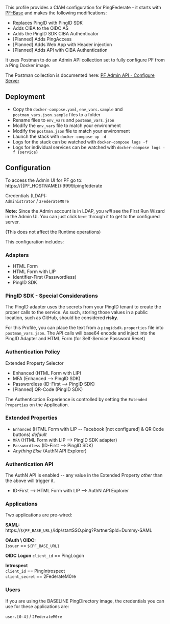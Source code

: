 This profile provides a CIAM configuration for PingFederate - it starts with [PF-Base](https://github.com/cprice-ping/Profile-PF-Base) and makes the following modifications:

* Replaces PingID with PingID SDK
* Adds CIBA to the OIDC AS
 * Adds the PingID SDK CIBA Authenticator
* [Planned] Adds PingAccess
 * [Planned] Adds Web App with Header injection
 * [Planned] Adds API with CIBA Authentication

It uses Postman to do an Admin API collection set to fully configure PF from a Ping Docker image.

The Postman collection is documented here: [PF Admin API - Configure Server](https://documenter.getpostman.com/view/1239082/SWLh4RQB)

## Deployment
* Copy the `docker-compose.yaml`, `env_vars.sample` and `postman_vars.json.sample` files to a folder
* Rename files to `env_vars` and `postman_vars.json`
* Modify the `env_vars` file to match your environment
* Modify the `postman.json` file to match your environment
* Launch the stack with `docker-compose up -d`
* Logs for the stack can be watched with `docker-compose logs -f`
* Logs for individual services can be watched with `docker-compose logs -f {service}`

## Configuration

To access the Admin UI for PF go to:  
https://{{PF_HOSTNAME}}:9999/pingfederate

Credentials (LDAP):  
`Administrator` / `2FederateM0re`

**Note:** Since the Admin account is in LDAP, you *will* see the First Run Wizard in the Admin UI. You can just click `Next` through it to get to the configured server.

(This does not affect the Runtime operations)

This configuration includes:

### Adapters
* HTML Form
* HTML Form with LIP
* Identifier-First (Passwordless)
* PingID SDK

### PingID SDK - Special Considerations
The PingID adapter uses the secrets from your PingID tenant to create the proper calls to the service. As such, storing those values in a public location, such as GitHub, should be considered **risky**.

For this Profile, you can place the text from a `pingidsdk.properties` file into `postman_vars.json`. The API calls will base64 encode and inject into the PingID Adapter and HTML Form (for Self-Service Password Reset)

### Authentication Policy
Extended Property Selector
  * Enhanced (HTML Form with LIP)
  * MFA (Enhanced --> PingID SDK)
  * Passwordless (ID-First --> PingID SDK)
  * [Planned] QR-Code (PingID SDK)

The Authentication Experience is controlled by setting the `Extended Properties` on the Application.   

### Extended Properties
* `Enhanced` (HTML Form with LIP --  Facebook [not configured] & QR Code buttons) *default*
* `MFA` (HTML Form with LIP --> PingID SDK adapter)
* `Passwordless` (ID-First --> PingID SDK)
* _Anything Else_ (AuthN API Explorer)

### Authentication API
The AuthN API is enabled -- any value in the Extended Property *other* than the above will trigger it.
* ID-First --> HTML Form with LIP --> AuthN API Explorer 

### Applications
Two applications are pre-wired:

**SAML:**  
https://`${PF_BASE_URL}`/idp/startSSO.ping?PartnerSpId=Dummy-SAML

**OAuth \ OIDC:**  
`Issuer` == `${PF_BASE_URL}`  

**OIDC Logon**
`client_id` == PingLogon  

**Introspect**  
`client_id` == PingIntrospect  
`client_secret` == 2FederateM0re

### Users
If you are using the BASELINE PingDirectory image, the credentials you can use for these applications are:

`user.[0-4]` / `2FederateM0re`
